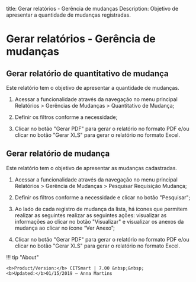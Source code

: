 title: Gerar relatórios - Gerência de mudanças
Description: Objetivo de apresentar a quantidade de mudanças registradas.
# Gerar relatórios - Gerência de mudanças

Gerar relatório de quantitativo de mudança
----------------------------------------------

Este relatório tem o objetivo de apresentar a quantidade de 
mudanças.

1.  Acessar a funcionalidade através da navegação no menu principal Relatórios
    \> Gerências de Mudanças \> Quantitativo de Mudança;

2.  Definir os filtros conforme a necessidade;

3.  Clicar no botão "Gerar PDF" para gerar o relatório no formato PDF e/ou
    clicar no botão "Gerar XLS" para gerar o relatório no formato Excel.

Gerar relatório de mudança
---------------------------------------------

Este relatório tem o objetivo de apresentar as mudanças
cadastradas.

1.  Acessar a funcionalidade através da navegação no menu principal Relatórios
    \> Gerência de Mudanças \> Pesquisar Requisição Mudança;

2.  Definir os filtros conforme a necessidade e clicar no botão "Pesquisar";

3.  Ao lado de cada registro de mudança da lista, há ícones que
    permitem realizar as seguintes realizar as seguintes ações: visualizar as
    informações ao clicar no botão "Visualizar" e visualizar os anexos da
    mudança ao clicar no ícone “Ver Anexo”;

4.  Clicar no botão "Gerar PDF" para gerar o relatório no formato PDF e/ou
    clicar no botão "Gerar XLS" para gerar o relatório no formato Excel.



!!! tip "About"

    <b>Product/Version:</b> CITSmart | 7.00 &nbsp;&nbsp;
    <b>Updated:</b>01/15/2019 – Anna Martins
